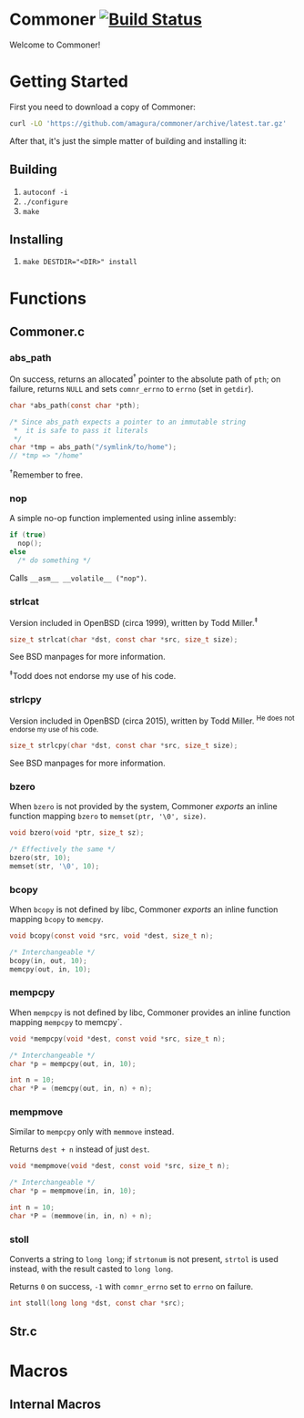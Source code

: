 # Commoner [![Build Status](https://travis-ci.org/amagura/commoner.svg?branch=master)](https://travis-ci.org/amagura/commoner)

Welcome to Commoner!

# Getting Started
First you need to download a copy of Commoner:

```bash
curl -LO 'https://github.com/amagura/commoner/archive/latest.tar.gz'
```

After that, it's just the simple matter of building and installing it:

## Building
1. `autoconf -i`
2. `./configure`
3. `make`

## Installing
1. `make DESTDIR="<DIR>" install`

# Functions

## Commoner.c

### abs_path

On success, returns an allocated<sup>&dagger;</sup> pointer to the absolute path of `pth`;
on failure, returns `NULL` and sets `comnr_errno` to `errno` (set in `getdir`).

```c
char *abs_path(const char *pth);

/* Since abs_path expects a pointer to an immutable string
 *  it is safe to pass it literals
 */
char *tmp = abs_path("/symlink/to/home");
// *tmp => "/home"
```

<sup>&dagger;</sup>Remember to free.

### nop
A simple no-op function implemented using inline assembly:

```c
if (true)
  nop();
else
  /* do something */
```

Calls `__asm__ __volatile__ ("nop")`.

### strlcat
Version included in OpenBSD (circa 1999), written by Todd Miller.<sup>&Dagger;</sup>

```c
size_t strlcat(char *dst, const char *src, size_t size);
```

See BSD manpages for more information.

<sup>&Dagger;</sup>Todd does not endorse my use of his code.


### strlcpy
Version included in OpenBSD (circa 2015), written by Todd Miller.  <sup>He does not endorse my use of his code.</sup>

```c
size_t strlcpy(char *dst, const char *src, size_t size);
```

See BSD manpages for more information.

### bzero

When `bzero` is not provided by the system, Commoner *exports* an inline function mapping `bzero` to `memset(ptr, '\0', size)`.

```c
void bzero(void *ptr, size_t sz);

/* Effectively the same */
bzero(str, 10);
memset(str, '\0', 10);
```

### bcopy
When `bcopy` is not defined by libc, Commoner *exports* an inline function mapping `bcopy` to `memcpy`.

```c
void bcopy(const void *src, void *dest, size_t n);

/* Interchangeable */
bcopy(in, out, 10);
memcpy(out, in, 10);
```

### mempcpy
When `mempcpy` is not defined by libc, Commoner provides an inline function mapping `mempcpy` to memcpy`.

```c
void *mempcpy(void *dest, const void *src, size_t n);

/* Interchangeable */
char *p = mempcpy(out, in, 10);

int n = 10;
char *P = (memcpy(out, in, n) + n);
```

### mempmove
Similar to `mempcpy` only with `memmove` instead.

Returns `dest + n` instead of just `dest`.

```c
void *mempmove(void *dest, const void *src, size_t n);

/* Interchangeable */
char *p = mempmove(in, in, 10);

int n = 10;
char *P = (memmove(in, in, n) + n);
```

### stoll
Converts a string to `long long`; if `strtonum` is not present, `strtol` is used instead, with the result casted to `long long`.

Returns `0` on success, `-1` with `comnr_errno` set to `errno` on failure.

```c
int stoll(long long *dst, const char *src);
```

## Str.c


# Macros

## Internal Macros
